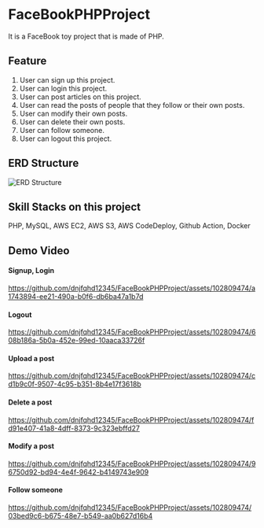 # FaceBookPHPProject
It is a FaceBook toy project that is made of PHP.

## Feature

1. User can sign up this project.
2. User can login this project.
3. User can post articles on this project.
4. User can read the posts of people that they follow or their own posts.
5. User can modify their own posts.
6. User can delete their own posts.
7. User can follow someone.
8. User can logout this project.

## ERD Structure

![ERD Structure](https://github.com/dnjfqhd12345/FaceBookPHPProject/assets/102809474/637be11b-f12c-4874-bb69-ccb7bd0e9a11)

## Skill Stacks on this project

PHP, MySQL, AWS EC2, AWS S3, AWS CodeDeploy, Github Action, Docker

## Demo Video

#### Signup, Login

https://github.com/dnjfqhd12345/FaceBookPHPProject/assets/102809474/a1743894-ee21-490a-b0f6-db6ba47a1b7d

#### Logout

https://github.com/dnjfqhd12345/FaceBookPHPProject/assets/102809474/608b186a-5b0a-452e-99ed-10aaca33726f

#### Upload a post

https://github.com/dnjfqhd12345/FaceBookPHPProject/assets/102809474/cd1b9c0f-9507-4c95-b351-8b4e17f3618b

#### Delete a post

https://github.com/dnjfqhd12345/FaceBookPHPProject/assets/102809474/fd91e407-41a8-4dff-8373-9c323ebffd27

#### Modify a post

https://github.com/dnjfqhd12345/FaceBookPHPProject/assets/102809474/96750d92-bd94-4e4f-9642-b4149743e909

#### Follow someone


https://github.com/dnjfqhd12345/FaceBookPHPProject/assets/102809474/03bed9c6-b675-48e7-b549-aa0b627d16b4

